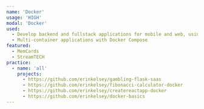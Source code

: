 ```yaml
---
name: 'Docker'
usage: 'HIGH'
modal: 'Docker'
used:
  - Develop backend and fullstack applications for mobile and web, using containers
  - Multi-container applications with Docker Compose
featured:
  - MemCards
  - StreamTECH
practice:
  - name: 'all'
    projects:
      - https://github.com/erinkelsey/gambling-flask-saas
      - https://github.com/erinkelsey/fibonacci-calculator-docker
      - https://github.com/erinkelsey/createreactapp-docker
      - https://github.com/erinkelsey/docker-basics
---
```

